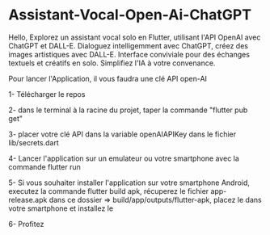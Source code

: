 # Assistant-Vocal-Open-Ai-ChatGPT
Hello, Explorez un assistant vocal solo en Flutter, utilisant l'API OpenAI avec ChatGPT et DALL-E. Dialoguez intelligemment avec ChatGPT, créez des images artistiques avec DALL-E. Interface conviviale pour des échanges textuels et créatifs en solo. Simplifiez l'IA à votre convenance.


Pour lancer l'Application, il vous faudra une clé API open-AI 

1- Télécharger le repos

2- dans le terminal à la racine du projet, taper la commande "flutter pub get"

3- placer votre clé API dans la variable openAIAPIKey dans le fichier lib/secrets.dart

4- Lancer l'application sur un emulateur ou votre smartphone avec la commande flutter run 

5- Si vous souhaiter installer l'application sur votre smartphone Android, executez la commande flutter build apk, récuperez le fichier app-release.apk dans ce dossier => build/app/outputs/flutter-apk, placez le dans votre smartphone et installez le 

6- Profitez
